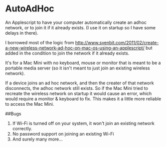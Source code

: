 AutoAdHoc
=========

An Applescript to have your computer automatically create an adhoc network, or to join it if it already exists. (I use it on startup so I have some delays in there).

I borrowed most of the logic from http://www.svenbit.com/2011/02/create-a-new-wireless-network-ad-hoc-on-mac-os-using-an-applescript/
but added in the condition to join the network if it already exists.


  It's for a Mac Mini with no keyboard, mouse or monitor that is meant to be a portable media server (so it isn't meant to just join an existing wireless network).

  If a device joins an ad hoc network, and then the creater of that network disconnects, the adhoc network still exists. So if the Mac Mini tried to recreate the wireless network on startup it would cause an error, which would require a monitor & keyboard to fix. This makes it a little more reliable to access the Mac Mini.

##Bugs

1. If Wi-Fi is turned off on your system, it won't join an existing network correctly.
2. No password support on joining an existing Wi-Fi
3. And surely many more...

